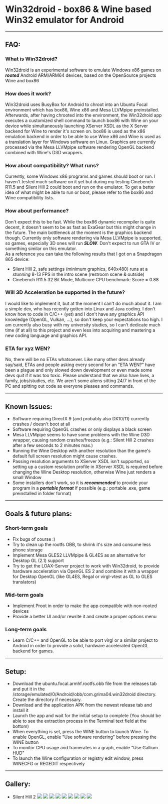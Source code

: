 # Win32droid - box86 & Wine based Win32 emulator for Android
----
## FAQ:
### What is Win32droid?
Win32droid is an experimental software to emulate Windows x86 games on **_rooted_** Android ARM/ARM64 devices, based on the OpenSource projects Wine and box86

### How does it work?
Win32droid uses BusyBox for Android to chroot into an Ubuntu Focal environment which has box86, Wine x86 and Mesa LLVMpipe preinstalled. 
Afterwards, after having chrooted into the environment, the Win32droid app executes a customized shell command to launch box86 with Wine on your device while simultaneously launching XServer XSDL as the X Server backend for Wine to render it's screen on.
box86 is used as the x86 emulation backend in order to be able to use Wine x86 and Wine is used as a translation layer for Windows software on Linux. Graphics are currently processed
via the Mesa LLVMpipe software rendering OpenGL backend combined with Wine's D3D wrappers.

### How about compatibility? What runs?
Currently, some Windows x86 programs and games should boot or run. 
I haven't tested much software on it yet but during my testing Cinebench R11.5 and Silent Hill 2 could boot and run on the emulator. 
To get a better idea of what might be able to run or boot, please refer to the box86 and Wine compatibility lists.

### How about performance?
Don't expect this to be fast. While the box86 dynamic recompiler is quite decent, it doesn't seem to be as fast as ExaGear but this might change in the future. 
The main bottleneck at the moment is the graphics backend though. 
Currently only software rendering via Mesa LLVMpipe is supported, so games, especially 3D ones will run **_SLOW_**. 
Don't expect to run GTA IV or something similar on this emulator.<br/>
As a reference you can take the following results that I got on a Snapdragon 865 device:<br/>
* Silent Hill 2, safe settings (minimum graphics, 640x480) runs at a _stunning_ 8-13 FPS in the intro scene (restroom scene & outside)<br/>
* Cinebench R11.5 32 Bit Mode, Multicore CPU benchmark: Score = 0.88

### Will 3D Acceleration be supported in the future?
I would like to implement it, but at the moment I can't do much about it. I am a simple dev, who has recently gotten into Linux and Java coding. I don't know how to code in C/C++ (yet) and I don't have any graphics API knowledge (OpenGL, Vulkan, ...),
so don't keep your expectations too high. I am currently also busy with my university studies, so I can't dedicate much time (if at all) to this project and even less into acquiring
and mastering a new coding language and graphics API.

### ETA for xyz WEN?
No, there will be no ETAs whatsoever. Like many other devs already say/said, ETAs and people asking every second for an "ETA WEN?" have been a plague and only slowed down development or even
made some devs quit if it was too toxic. Please understand that we also have lives, a family, jobs/studies, etc. We aren't some aliens sitting 24/7 in front of the PC and spitting out code
as everyone pleases and commands.

----
## Known Issues:
* Software requiring DirectX 9 (and probably also DX10/11) currently crashes / doesn't boot at all
* Software requiring OpenGL crashes or only displays a black screen
* Mesa LLVMpipe seems to have some problems with the Wine D3D wrapper, causing random crashes/freezes (e.g.: Silent Hill 2 crashes after a few seconds to 2 minutes max.)
* Running the Wine Desktop with another resolution than the game's default full screen resolution might cause crashes.
* Passing resolution arguments to XServer XSDL isn't supported, so setting up a custom resolution profile in XServer XSDL is required before changing the Wine Desktop resolution,
otherwise Wine just renders a small Window
* Some installers don't work, so it is **_recommended_** to provide your program in a **_portable format_** if possible (e.g.: portable .exe, game preinstalled in folder format)

----
## Goals & future plans:
### Short-term goals
* Fix bugs of course :)
* Try to clean up the rootfs OBB, to shrink it's size and consume less phone storage
* Implement Mesa GLES2 LLVMpipe & GL4ES as an alternative for Desktop GL (2.1) support
* Try to get the LOAX-Server project to work with Win32droid, to provide hardware acceleration via OpenGL ES 2 and combine it with a wrapper for Desktop OpenGL (like GL4ES, Regal or virgl-vtest as GL to GLES translators)

### Mid-term goals
* Implement Proot in order to make the app compatible with non-rooted devices
* Provide a better UI and/or rewrite it and create a proper options menu

### Long-term goals
* Learn C/C++ and OpenGL to be able to port virgl or a similar project to Android in order to provide a solid, hardware accelerated OpenGL backend for games.

----
## Setup:
* Download the ubuntu.focal.armhf.rootfs.obb file from the releases tab and put it in the /storage/emulated/0/Android/obb/com.grima04.win32droid directory. Create the directory if necessary.
* Download and the application APK from the newest release tab and install it
* Launch the app and wait for the initial setup to complete (You should be able to see the extraction process in the Terminal text field at the bottom)
* When everything is set, press the WINE button to launch Wine. To enable OpenGL, enable "Use software rendering" before pressing the WINE button
* To monitor CPU usage and framerates in a graph, enable "Use Gallium HUD"
* To launch the Wine configuration or registry edit window, press WINECFG or REGEDIT respectively

----
## Gallery:
* Silent Hill 2
![](https://github.com/Grima04/Win32droid/blob/master/Gallery/Silent_Hill_2_Title_Screen.jpg?raw=true)
![](https://github.com/Grima04/Win32droid/blob/master/Gallery/Silent_Hill_2_Intro_Scene_Mirror.jpg?raw=true)
![](https://github.com/Grima04/Win32droid/blob/master/Gallery/Silent_Hill_2_Urinal_Camera.jpg?raw=true)
![](https://github.com/Grima04/Win32droid/blob/master/Gallery/Silent_Hill_2_Mirror_2.jpg?raw=true)
![](https://github.com/Grima04/Win32droid/blob/master/Gallery/Silent_Hill_2_Outside_1.jpg?raw=true)
![](https://github.com/Grima04/Win32droid/blob/master/Gallery/Silent_Hill_2_Outside_2.jpg?raw=true)
![](https://github.com/Grima04/Win32droid/blob/master/Gallery/Silent_Hill_2_Car.jpg?raw=true)
![](https://github.com/Grima04/Win32droid/blob/master/Gallery/Silent_Hill_2_Map.jpg?raw=true)
![](https://github.com/Grima04/Win32droid/blob/master/Gallery/Silent_Hill_2_Toluca_Lake_Sign.jpg?raw=true)

